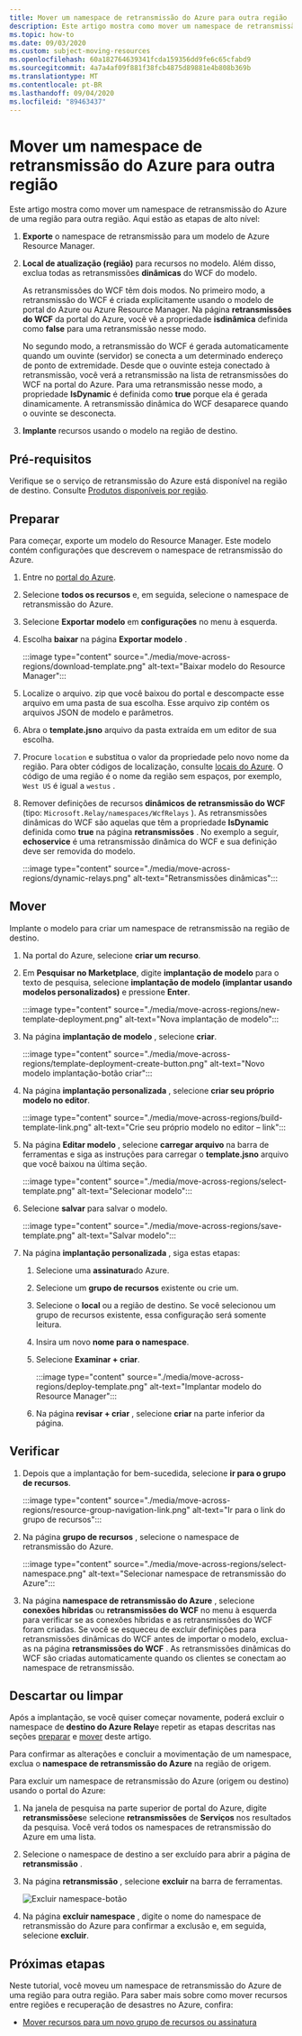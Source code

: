 ```yaml
---
title: Mover um namespace de retransmissão do Azure para outra região
description: Este artigo mostra como mover um namespace de retransmissão do Azure da região atual para outra região.
ms.topic: how-to
ms.date: 09/03/2020
ms.custom: subject-moving-resources
ms.openlocfilehash: 60a182764639341fcda159356dd9fe6c65cfabd9
ms.sourcegitcommit: 4a7a4af09f881f38fcb4875d89881e4b808b369b
ms.translationtype: MT
ms.contentlocale: pt-BR
ms.lasthandoff: 09/04/2020
ms.locfileid: "89463437"
---
```

# <a name="move-an-azure-relay-namespace-to-another-region"></a>Mover um namespace de retransmissão do Azure para outra região
Este artigo mostra como mover um namespace de retransmissão do Azure de uma região para outra região. Aqui estão as etapas de alto nível:

1. **Exporte** o namespace de retransmissão para um modelo de Azure Resource Manager.
1. **Local de atualização (região)** para recursos no modelo. Além disso, exclua todas as retransmissões **dinâmicas** do WCF do modelo. 

    As retransmissões do WCF têm dois modos. No primeiro modo, a retransmissão do WCF é criada explicitamente usando o modelo de portal do Azure ou Azure Resource Manager. Na página **retransmissões do WCF** da portal do Azure, você vê a propriedade **isdinâmica** definida como **false** para uma retransmissão nesse modo. 

    No segundo modo, a retransmissão do WCF é gerada automaticamente quando um ouvinte (servidor) se conecta a um determinado endereço de ponto de extremidade. Desde que o ouvinte esteja conectado à retransmissão, você verá a retransmissão na lista de retransmissões do WCF na portal do Azure. Para uma retransmissão nesse modo, a propriedade **IsDynamic** é definida como **true** porque ela é gerada dinamicamente. A retransmissão dinâmica do WCF desaparece quando o ouvinte se desconecta. 
1. **Implante** recursos usando o modelo na região de destino.

## <a name="prerequisites"></a>Pré-requisitos
Verifique se o serviço de retransmissão do Azure está disponível na região de destino. Consulte [Produtos disponíveis por região](https://azure.microsoft.com/global-infrastructure/services/?products=service-bus&regions=all). 
 
## <a name="prepare"></a>Preparar
Para começar, exporte um modelo do Resource Manager. Este modelo contém configurações que descrevem o namespace de retransmissão do Azure.

1. Entre no [portal do Azure](https://portal.azure.com).
2. Selecione **todos os recursos** e, em seguida, selecione o namespace de retransmissão do Azure.
3. Selecione **Exportar modelo** em **configurações** no menu à esquerda.
4. Escolha **baixar** na página **Exportar modelo** .

    :::image type="content" source="./media/move-across-regions/download-template.png" alt-text="Baixar modelo do Resource Manager":::
5. Localize o arquivo. zip que você baixou do portal e descompacte esse arquivo em uma pasta de sua escolha. Esse arquivo zip contém os arquivos JSON de modelo e parâmetros. 
1. Abra o **template.jsno** arquivo da pasta extraída em um editor de sua escolha.
1. Procure `location` e substitua o valor da propriedade pelo novo nome da região. Para obter códigos de localização, consulte [locais do Azure](https://azure.microsoft.com/global-infrastructure/locations/). O código de uma região é o nome da região sem espaços, por exemplo, `West US` é igual a `westus` .
1. Remover definições de recursos **dinâmicos de retransmissão do WCF** (tipo: `Microsoft.Relay/namespaces/WcfRelays` ). As retransmissões dinâmicas do WCF são aquelas que têm a propriedade **IsDynamic** definida como **true** na página **retransmissões** . No exemplo a seguir, **echoservice** é uma retransmissão dinâmica do WCF e sua definição deve ser removida do modelo. 

    :::image type="content" source="./media/move-across-regions/dynamic-relays.png" alt-text="Retransmissões dinâmicas":::

## <a name="move"></a>Mover
Implante o modelo para criar um namespace de retransmissão na região de destino. 

1. Na portal do Azure, selecione **criar um recurso**.
2. Em **Pesquisar no Marketplace**, digite **implantação de modelo** para o texto de pesquisa, selecione **implantação de modelo (implantar usando modelos personalizados)** e pressione **Enter**.

    :::image type="content" source="./media/move-across-regions/new-template-deployment.png" alt-text="Nova implantação de modelo":::    
1. Na página **implantação de modelo** , selecione **criar**.

    :::image type="content" source="./media/move-across-regions/template-deployment-create-button.png" alt-text="Novo modelo implantação-botão criar":::        
1. Na página **implantação personalizada** , selecione **criar seu próprio modelo no editor**.

    :::image type="content" source="./media/move-across-regions/build-template-link.png" alt-text="Crie seu próprio modelo no editor – link":::            
1. Na página **Editar modelo** , selecione **carregar arquivo** na barra de ferramentas e siga as instruções para carregar o **template.jsno** arquivo que você baixou na última seção.

    :::image type="content" source="./media/move-across-regions/select-template.png" alt-text="Selecionar modelo":::                
1. Selecione **salvar** para salvar o modelo. 

    :::image type="content" source="./media/move-across-regions/save-template.png" alt-text="Salvar modelo":::                    
1. Na página **implantação personalizada** , siga estas etapas: 
    1. Selecione uma **assinatura**do Azure. 
    2. Selecione um **grupo de recursos** existente ou crie um. 
    3. Selecione o **local** ou a região de destino. Se você selecionou um grupo de recursos existente, essa configuração será somente leitura. 
    4. Insira um novo **nome para o namespace**.
    1. Selecione **Examinar + criar**. 

        :::image type="content" source="./media/move-across-regions/deploy-template.png" alt-text="Implantar modelo do Resource Manager":::
    1. Na página **revisar + criar** , selecione **criar** na parte inferior da página. 
    
## <a name="verify"></a>Verificar
1. Depois que a implantação for bem-sucedida, selecione **ir para o grupo de recursos**.

    :::image type="content" source="./media/move-across-regions/resource-group-navigation-link.png" alt-text="Ir para o link do grupo de recursos":::    
1. Na página **grupo de recursos** , selecione o namespace de retransmissão do Azure. 

    :::image type="content" source="./media/move-across-regions/select-namespace.png" alt-text="Selecionar namespace de retransmissão do Azure":::    
1. Na página **namespace de retransmissão do Azure** , selecione **conexões híbridas** ou **retransmissões do WCF** no menu à esquerda para verificar se as conexões híbridas e as retransmissões do WCF foram criadas. Se você se esqueceu de excluir definições para retransmissões dinâmicas do WCF antes de importar o modelo, exclua-as na página **retransmissões do WCF** . As retransmissões dinâmicas do WCF são criadas automaticamente quando os clientes se conectam ao namespace de retransmissão. 

## <a name="discard-or-clean-up"></a>Descartar ou limpar
Após a implantação, se você quiser começar novamente, poderá excluir o namespace de **destino do Azure Relay**e repetir as etapas descritas nas seções [preparar](#prepare) e [mover](#move) deste artigo.

Para confirmar as alterações e concluir a movimentação de um namespace, exclua o **namespace de retransmissão do Azure** na região de origem. 

Para excluir um namespace de retransmissão do Azure (origem ou destino) usando o portal do Azure:

1. Na janela de pesquisa na parte superior de portal do Azure, digite **retransmissões**e selecione **retransmissões** de **Serviços** nos resultados da pesquisa. Você verá todos os namespaces de retransmissão do Azure em uma lista.
2. Selecione o namespace de destino a ser excluído para abrir a página de **retransmissão** . 
1. Na página **retransmissão** , selecione **excluir** na barra de ferramentas. 

    ![Excluir namespace-botão](./media/move-across-regions/delete-namespace-button.png)
3. Na página **excluir namespace** , digite o nome do namespace de retransmissão do Azure para confirmar a exclusão e, em seguida, selecione **excluir**. 

## <a name="next-steps"></a>Próximas etapas
Neste tutorial, você moveu um namespace de retransmissão do Azure de uma região para outra região. Para saber mais sobre como mover recursos entre regiões e recuperação de desastres no Azure, confira:

- [Mover recursos para um novo grupo de recursos ou assinatura](../azure-resource-manager/management/move-resource-group-and-subscription.md)
